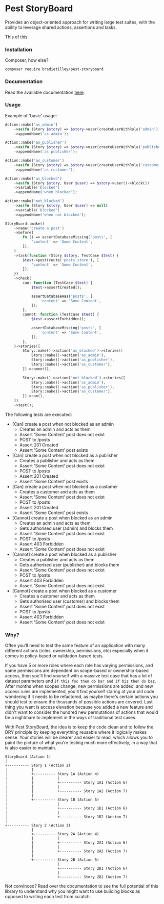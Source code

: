 # Pest StoryBoard

Provides an object-oriented approach for writing large test suites, with the ability to leverage shared actions, assertions and tasks.

This of this 

### Installation

Composer, how else?

```
composer require bradietilley/pest-storyboard
```

### Documentation

Read the available documentation [here](/docs/documentation.md).


### Usage

Example of 'basic' usage:

```php
Action::make('as_admin')
    ->as(fn (Story $story) => $story->user(createUserWithRole('admin')))
    ->appendName('as admin');

Action::make('as_publisher')
    ->as(fn (Story $story) => $story->user(createUserWithRole('publisher')))
    ->appendName('as publisher');

Action::make('as_customer')
    ->as(fn (Story $story) => $story->user(createUserWithRole('customer')))
    ->appendName('as customer');

Action::make('as_blocked')
    ->as(fn (Story $story, User $user) => $story->user()->block())
    ->variable('blocked')
    ->appendName('when blocked');

Action::make('not_blocked')
    ->as(fn (Story $story, User $user) => null)
    ->variable('blocked')
    ->appendName('when not blocked');

StoryBoard::make()
    ->name('create a post')
    ->before(
        fn () => assertDatabaseMissing('posts', [
            'content' => 'Some Content',
        ]),
    )
    ->task(function (Story $story, TestCase $test) {
        $test->post(route('posts.store'), [
            'content' => 'Some Content',
        ]);
    })
    ->check(
        can: function (TestCase $test) {
            $test->assertCreated();

            assertDatabaseHas('posts', [
                'content' => 'Some Content',
            ]);
        },
        cannot: function (TestCase $test) {
            $test->assertForbidden();

            assertDatabaseMissing('posts', [
                'content' => 'Some Content',
            ]);
        },
    )->stories([
        Story::make()->action('as_blocked')->stories([
            Story::make()->action('as_admin'),
            Story::make()->action('as_publisher'),
            Story::make()->action('as_customer'),
        ])->cannot(),

        Story::make()->action('not_blocked')->stories([
            Story::make()->action('as_admin'),
            Story::make()->action('as_publisher'),
            Story::make()->action('as_customer'),
        ])->can(),
    ])
    ->test();
```

The following tests are executed:

- [Can] create a post when not blocked as an admin
    - Creates an admin and acts as them
    - Assert 'Some Content' post does not exist
    - POST to /posts
    - Assert 201 Created
    - Assert 'Some Content' post exists
- [Can] create a post when not blocked as a publisher
    - Creates a publisher and acts as them
    - Assert 'Some Content' post does not exist
    - POST to /posts
    - Assert 201 Created
    - Assert 'Some Content' post exists
- [Can] create a post when not blocked as a customer
    - Creates a customer and acts as them
    - Assert 'Some Content' post does not exist
    - POST to /posts
    - Assert 201 Created
    - Assert 'Some Content' post exists
- [Cannot] create a post when blocked as an admin
    - Creates an admin and acts as them
    - Gets authorised user (admin) and blocks them
    - Assert 'Some Content' post does not exist
    - POST to /posts
    - Assert 403 Forbidden
    - Assert 'Some Content' post does not exist
- [Cannot] create a post when blocked as a publisher
    - Creates a publisher and acts as them
    - Gets authorised user (publisher) and blocks them
    - Assert 'Some Content' post does not exist
    - POST to /posts
    - Assert 403 Forbidden
    - Assert 'Some Content' post does not exist
- [Cannot] create a post when blocked as a customer
    - Creates a customer and acts as them
    - Gets authorised user (customer) and blocks them
    - Assert 'Some Content' post does not exist
    - POST to /posts
    - Assert 403 Forbidden
    - Assert 'Some Content' post does not exist

### Why?

Often you'll need to test the same feature of an application with many different actions (roles, ownership, permissions, etc) especially when it comes to policy-based or validation-based tests.

If you have 5 or more roles where each role has varying permissions, and some permissions are dependent on scope-based or ownership-based access, then you'll find yourself with a massive test case that has a lot of dataset parameters and `if this foo then do bar and if biz then do baz`. After months when scopes change, new permissions are added, and new access rules are implemented, you'll find yourself staring at your old code wondering if it needs to be refactored, as maybe there's certain actions you should test to ensure the thousands of possible actions are covered. Last thing you want is access elevation because you added a new feature and didn't want to consider the hundred new permutations of actions that would be a nightmare to implement in the ways of traditional test cases.  

With Pest StoryBoard, the idea is to keep the code clean and to follow the DRY principle by keeping everything reusable where it logically makes sense. Your stories will be clearer and easier to read, which allows you to paint the picture of what you're testing much more effectively, in a way that is also easier to maintain.

```
StoryBoard (Action 1)
|
+---------- Story 1 (Action 2)
|           | 
|           +---------- Story 1A (Action 4)
|           |           |
|           |           +---------- Story 1A1 (Action 6)
|           |           |
|           |           +---------- Story 1A2 (Action 7)
|           |
|           +---------- Story 1B (Action 5)
|                       |
|                       +---------- Story 1B1 (Action 6)
|                       |
|                       +---------- Story 1B2 (Action 7)
|
+---------- Story 2 (Action 3)
            |
            +---------- Story 2A (Action 4)
            |           |
            |           +---------- Story 2A1 (Action 6)
            |           |
            |           +---------- Story 2A2 (Action 7)
            |
            +---------- Story 2B (Action 5)
                        |
                        +---------- Story 2B1 (Action 6)
                        |
                        +---------- Story 2B2 (Action 7)
```

Not convinced? Read over the documentation to see the full potential of this library to understand why you might want to use building blocks as opposed to writing each test from scratch.
